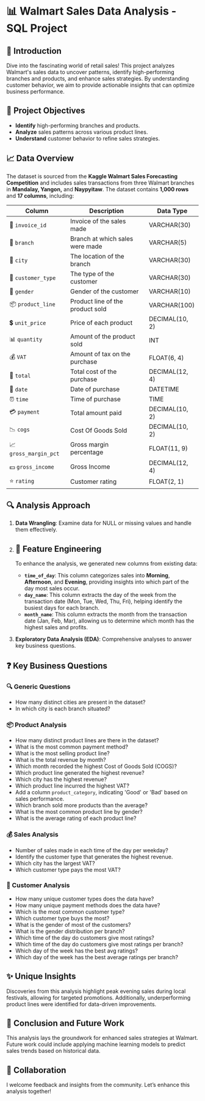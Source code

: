 # 📊 Walmart Sales Data Analysis - SQL Project

## 🌟 Introduction
Dive into the fascinating world of retail sales! This project analyzes Walmart's sales data to uncover patterns, identify high-performing branches and products, and enhance sales strategies. By understanding customer behavior, we aim to provide actionable insights that can optimize business performance.

## 🎯 Project Objectives
- **Identify** high-performing branches and products.
- **Analyze** sales patterns across various product lines.
- **Understand** customer behavior to refine sales strategies.

## 📈 Data Overview
The dataset is sourced from the **Kaggle Walmart Sales Forecasting Competition** and includes sales transactions from three Walmart branches in **Mandalay, Yangon,** and **Naypyitaw**. The dataset contains **1,000 rows** and **17 columns**, including:

| Column               | Description                             | Data Type        |
|----------------------|-----------------------------------------|-------------------|
| 🧾 `invoice_id`      | Invoice of the sales made               | VARCHAR(30)       |
| 🏪 `branch`          | Branch at which sales were made         | VARCHAR(5)        |
| 🌆 `city`            | The location of the branch              | VARCHAR(30)       |
| 👥 `customer_type`   | The type of the customer                | VARCHAR(30)       |
| 🚻 `gender`          | Gender of the customer                  | VARCHAR(10)       |
| 📦 `product_line`    | Product line of the product sold        | VARCHAR(100)      |
| 💲 `unit_price`      | Price of each product                   | DECIMAL(10, 2)    |
| 📊 `quantity`        | Amount of the product sold              | INT               |
| 💰 `VAT`             | Amount of tax on the purchase           | FLOAT(6, 4)       |
| 🛒 `total`          | Total cost of the purchase              | DECIMAL(12, 4)    |
| 📅 `date`            | Date of purchase                        | DATETIME          |
| ⏰ `time`            | Time of purchase                        | TIME              |
| 💳 `payment`         | Total amount paid                       | DECIMAL(10, 2)    |
| 📉 `cogs`           | Cost Of Goods Sold                      | DECIMAL(10, 2)    |
| 📈 `gross_margin_pct`| Gross margin percentage                  | FLOAT(11, 9)      |
| 💵 `gross_income`    | Gross Income                             | DECIMAL(12, 4)    |
| ⭐ `rating`          | Customer rating                         | FLOAT(2, 1)       |

## 🔍 Analysis Approach
1. **Data Wrangling**: Examine data for NULL or missing values and handle them effectively.
2. ## 🔧 Feature Engineering
   To enhance the analysis, we generated new columns from existing data:

   - **`time_of_day`**: This column categorizes sales into **Morning**, **Afternoon**, and **Evening**, providing insights into which part of the day most sales occur.
   - **`day_name`**: This column extracts the day of the week from the transaction date (Mon, Tue, Wed, Thu, Fri), helping identify the busiest days for each branch.
   - **`month_name`**: This column extracts the month from the transaction date (Jan, Feb, Mar), allowing us to determine which month has the highest sales and profits.

3. **Exploratory Data Analysis (EDA)**: Comprehensive analyses to answer key business questions.

## ❓ Key Business Questions
### 🔍 Generic Questions
- How many distinct cities are present in the dataset?
- In which city is each branch situated?

### 📦 Product Analysis
- How many distinct product lines are there in the dataset?
- What is the most common payment method?
- What is the most selling product line?
- What is the total revenue by month?
- Which month recorded the highest Cost of Goods Sold (COGS)?
- Which product line generated the highest revenue?
- Which city has the highest revenue?
- Which product line incurred the highest VAT?
- Add a column `product_category`, indicating 'Good' or 'Bad' based on sales performance.
- Which branch sold more products than the average?
- What is the most common product line by gender?
- What is the average rating of each product line?

### 💰 Sales Analysis
- Number of sales made in each time of the day per weekday?
- Identify the customer type that generates the highest revenue.
- Which city has the largest VAT?
- Which customer type pays the most VAT?

### 👥 Customer Analysis
- How many unique customer types does the data have?
- How many unique payment methods does the data have?
- Which is the most common customer type?
- Which customer type buys the most?
- What is the gender of most of the customers?
- What is the gender distribution per branch?
- Which time of the day do customers give most ratings?
- Which time of the day do customers give most ratings per branch?
- Which day of the week has the best avg ratings?
- Which day of the week has the best average ratings per branch?

## ✨ Unique Insights
Discoveries from this analysis highlight peak evening sales during local festivals, allowing for targeted promotions. Additionally, underperforming product lines were identified for data-driven improvements.

## 🚀 Conclusion and Future Work
This analysis lays the groundwork for enhanced sales strategies at Walmart. Future work could include applying machine learning models to predict sales trends based on historical data.

## 🤝 Collaboration
I welcome feedback and insights from the community. Let’s enhance this analysis together!


